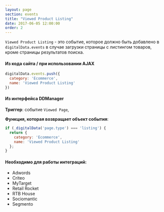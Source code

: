 ```yaml
---
layout: page
section: events
title: "Viewed Product Listing"
date: 2017-06-05 12:00:00
order: 2
---
```

`Viewed Product Listing` - это событие, которое должно быть добавлено в `digitalData.events` в случае загрузки страницы с листингом товаров, кроме страницы результатов поиска.

#### Из кода сайта / при использовании AJAX
```javascript
digitalData.events.push({
  category: 'Ecommerce',
  name: 'Viewed Product Listing'
})
```


#### Из интерфейса DDManager
**Триггер**: событие `Viewed Page`,

**Функция, которая возвращает объект события**:

```javascript
if (_digitalData('page.type') === 'listing') {
  return {
    category: 'Ecommerce',
    name: 'Viewed Product Listing'
  };
}
```

#### Необходимо для работы интеграций:
* Adwords
* Criteo
* MyTarget
* Retail Rocket
* RTB House
* Sociomantic
* Segmento